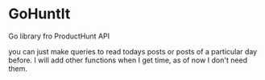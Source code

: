 GoHuntIt
========

Go library fro ProductHunt API


you can just make queries to read todays posts or posts of a particular day before. I will add other functions when I get time, as of now I don't need them. 
